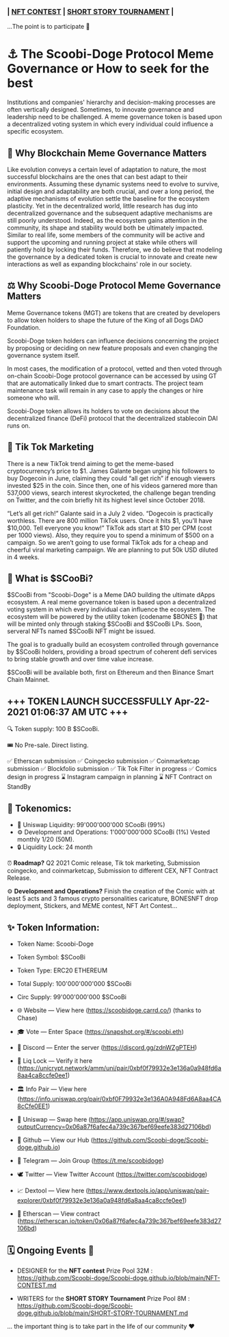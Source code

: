 ### | [NFT CONTEST](https://github.com/Scoobi-doge/Scoobi-doge.github.io/blob/main/NFT-CONTEST.md) |  [SHORT STORY TOURNAMENT](https://github.com/Scoobi-doge/Scoobi-doge.github.io/blob/main/SHORT-STORY-TOURNAMENT.md) |
...The point is to participate 🤝

# ⚓ The Scoobi-Doge Protocol Meme Governance or How to seek for the best

Institutions and companies' hierarchy and decision-making processes are often vertically designed. Sometimes, to innovate governance and leadership need to be challenged. A meme governance token is based upon a decentralized voting system in which every individual could influence a specific ecosystem.

## 📜 Why Blockchain Meme Governance Matters

Like evolution conveys a certain level of adaptation to nature, the most successful blockchains are the ones that can best adapt to their environments. Assuming these dynamic systems need to evolve to survive, initial design and adaptability are both crucial, and over a long period, the adaptive mechanisms of evolution settle the baseline for the ecosystem plasticity. Yet in the decentralized world,  little research has dug into decentralized governance and the subsequent adaptive mechanisms are still poorly understood. Indeed, as the ecosystem gains attention in the community, its shape and stability would both be ultimately impacted. Similar to real life, some members of the community will be active and support the upcoming and running project at stake while others will patiently hold by locking their funds. Therefore, we do believe that modeling the governance by a dedicated token is crucial to innovate and create new interactions as well as expanding blockchains' role in our society. 

## ⚖️ Why Scoobi-Doge Protocol Meme Governance Matters

Meme Governance tokens (MGT) are tokens that are created by developers to allow token holders to shape the future of the King of all Dogs DAO Foundation. 

Scoobi-Doge token holders can influence decisions concerning the project by proposing or deciding on new feature proposals and even changing the governance system itself.

In most cases, the modification of a protocol, vetted and then voted through on-chain Scoobi-Doge protocol governance can be accessed by using GT that are automatically linked due to smart contracts.
The project team maintenance task will remain in any case to apply the changes or hire someone who will.

Scoobi-Doge token allows its holders to vote on decisions about the decentralized finance (DeFi) protocol that the decentralized stablecoin DAI runs on.


## 🤳 Tik Tok Marketing

There is a new TikTok trend aiming to get the meme-based cryptocurrency’s price to $1.
James Galante began urging his followers to buy Dogecoin in June, claiming they could “all get rich” if enough viewers invested $25 in the coin. Since then, one of his videos garnered more than 537,000 views, search interest skyrocketed, the challenge began trending on Twitter, and the coin briefly hit its highest level since October 2018.

“Let’s all get rich!” Galante said in a July 2 video. “Dogecoin is practically worthless. There are 800 million TikTok users. Once it hits $1, you’ll have $10,000. Tell everyone you know!”
TikTok ads start at $10 per CPM (cost per 1000 views). Also, they require you to spend a minimum of $500 on a campaign. So we aren’t going to use formal TikTok ads for a cheap and cheerful viral marketing campaign. We are planning to put 50k USD diluted in 4 weeks.


## 🐶 What is $SCooBi? 

$SCooBi from "Scoobi-Doge" is a Meme DAO building the ultimate dApps ecosystem. A real meme governance token is based upon a decentralized voting system in which every individual can influence the ecosystem. The ecosystem will be powered by the utility token (codename $BONES 🤫) that will be minted only through staking $SCooBi and $SCooBi LPs. Soon, serveral NFTs named $SCooBi NFT might be issued.

The goal is to gradually build an ecosystem controlled through governance by $SCooBi holders, providing a broad spectrum of coherent defi services to bring stable growth and over time value increase.

$SCooBi will be available both, first on Ethereum and then Binance Smart Chain Mainnet. 


## +++ TOKEN LAUNCH SUCCESSFULLY Apr-22-2021 01:06:37 AM UTC +++

🔍 Token supply: 100 B $SCooBi.

🎟 No Pre-sale. Direct listing.

✅ Etherscan submission
✅ Coingecko submission
✅ Coinmarketcap submission
✅ Blockfolio submission
✅ Tik Tok Filter in progress
✅ Comics design in progress
⌛ Instagram campaign in planning
⌛ NFT Contract on StandBy

## 🤑 Tokenomics:

- 🦄 Uniswap Liquidity: 99'000'000'000 SCooBi (99%)
- ⚙️ Development and Operations: 1'000'000'000 SCooBi (1%) Vested monthly 1/20 (50M).
- 🔒 Liquidity Lock: 24 month

⏰ **Roadmap?** Q2 2021 Comic release, Tik tok marketing, Submission coingecko, and coinmarketcap, Submission to different CEX, NFT Contract Release.

⚙️ **Development and Operations?** Finish the creation of the Comic with at least 5 acts and 3 famous crypto personalities caricature, BONESNFT drop deployment, Stickers, and MEME contest, NFT Art Contest...


## ✨ Token Information:

- Token Name:       Scoobi-Doge
- Token Symbol:     $SCooBi
- Token Type:       ERC20 ETHEREUM
- Total Supply:     100'000'000'000 $SCooBi
- Circ Supply:       99'000'000'000 $SCooBi

- 🌐 Website — View here (https://scoobidoge.carrd.co/) (thanks to Chase)
- 🎓 Vote — Enter Space (https://snapshot.org/#/scoobi.eth)
- 🏢 Discord — Enter the server (https://discord.gg/zdnWZgPTEH)
- 🔐 Liq Lock — Verify it here (https://unicrypt.network/amm/uni/pair/0xbf0f79932e3e136a0a948fd6a8aa4ca8ccfe0ee1) 
- 🏛 Info Pair — View here (https://info.uniswap.org/pair/0xbf0F79932e3e136A0A948Fd6A8aa4CA8cCfe0EE1) 
- 🦄 Uniswap — Swap here (https://app.uniswap.org/#/swap?outputCurrency=0x06a87f6afec4a739c367bef69eefe383d27106bd) 
- 🐼 Github — View our Hub (https://github.com/Scoobi-doge/Scoobi-doge.github.io) 
- 📧 Telegram — Join Group (https://t.me/scoobidoge) 
- 🕊 Twitter — View Twitter Account (https://twitter.com/scoobidoge) 
- 📈 Dextool — View here (https://www.dextools.io/app/uniswap/pair-explorer/0xbf0f79932e3e136a0a948fd6a8aa4ca8ccfe0ee1) 
- 🔎 Etherscan — View contract (https://etherscan.io/token/0x06a87f6afec4a739c367bef69eefe383d27106bd)

## 🗓️ Ongoing Events 🏅

- DESIGNER for the **NFT contest** Prize Pool 32M : https://github.com/Scoobi-doge/Scoobi-doge.github.io/blob/main/NFT-CONTEST.md

- WRITERS for the **SHORT STORY Tournament** Prize Pool 8M : https://github.com/Scoobi-doge/Scoobi-doge.github.io/blob/main/SHORT-STORY-TOURNAMENT.md

... the important thing is to take part in the life of our community ❤️

